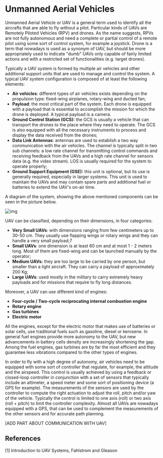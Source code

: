 # Unmanned Aerial Vehicles

Unmanned Aerial Vehicle or UAV is a general term used to identify all the aircrafts that are able to fly without a pilot. Particular kinds of UAVs are Remotely Piloted Vehicles (RPV) and drones. As the name suggests, RPVs are not fully autonomous and need a complete or partial control of a remote pilot using some sort of control system, for example a joystick. Drone is a term that nowadays is used as a synonym of UAV, but should be more appropriately used to indicate "dumb" UAVs only capable of fairly limited actions and with a restricted set of functionalities (e.g. target drones). 

Typically a UAV system is formed by multiple air vehicles and other additional support units that are used to manage and control the system. A typical UAV system configuration is composed of at least the following elements:

* __Air vehicles__: different types of air vehicles exists depending on the propulsion type: fixed-wing airplanes, rotary-wing and ducted fan;
* __Payload__: the most critical part of the system. Each drone is equipped with a payload that is essential to accomplish the mission for which the drone is deployed. A typical payload is a camera.
* __Ground Control Station (GCS):__ the GCS is usually a vehicle that can transport the drones to the place where they need to operate. The GCS is also equipped with all the necessary instruments to process and display the data received from the drones;
* __Data Link Antennas__: antennas are used to establish a two way communication with the air vehicles. The channel is typically split in two sub channels: a low rate channel for transmitting control commands and receiving feedback from the UAVs and a high rate channel for sensors data (e.g. the video stream). LOS is usually required for the system to operate properly;
* __Ground Support Equipment (GSE):__ this unit is optional, but its use is generally required, especially in larger systems. This unit is used to maintain the UAVs and may contain spare parts and additional fuel or batteries to extend the UAV's on-air time.

A diagram of the system, showing the above mentioned components can be seen in the picture below.

![img](https://image.ibb.co/e0fYQH/uav_system.png)

UAV can be classified, depending on their dimensions, in four categories:

* __Very Small UAVs__: with dimensions ranging from few centimeters up to 30-50 cm. They usually use flapping wings or rotary wings and they can handle a very small payload;7
* __Small UAVs__: one dimension is at least 60 cm and at most 1 - 2 meters long. Most of them are fixed-wing and can be launched manually by the operator;
* __Medium UAVs:__ they are too large to be carried by one person, but smaller than a light aircraft. They can carry a payload of approximately 200 Kg;
* __Large UAVs__: used mostly in the military to carry extremely heavy payloads and for missions that require to fly long distances.

Moreover, a UAV can use different kind of engines:

* __Four-cycle / Two-cycle reciprocating internal combustion engine__
* __Rotary engine__
* __Gas turbines__
* __Electric motor__

All the engines, except for the electric motor that makes use of batteries or solar cells, use traditional fuels such as gasoline, diesel or kerosene. In general fuel engines provide more autonomy to the UAV, but new advancements in battery cells density are increasingly shortening the gap. Among the fuel engines, gas turbines are by far the most efficient and they guarantee less vibrations compared to the other types of engines.

In order to fly with a high degree of autonomy, air vehicles need to be equipped with some sort of controller that regulate, for example, the altitude and the airspeed. This control is usually achieved by using a feedback or closed-loop controller in conjunction with a set of sensors that typically include an altimeter, a speed meter and some sort of positioning device (a GPS for example). The measurements of the sensors are used by the controller to compute the right actuation to adjust the roll, pitch and/or yaw of the vehicle. Typically the control is limited to one axis (roll) or two axis (roll + pitch) to limit the controller complexity. Almost all UAVs are nowadays equipped with a GPS, that can be used to complement the measurements of the other sensors and for accurate path planning.

[ADD PART ABOUT COMMUNICATION WITH UAV]

## References

[1] Introduction to UAV Systems, Fahlstrom and Gleason
